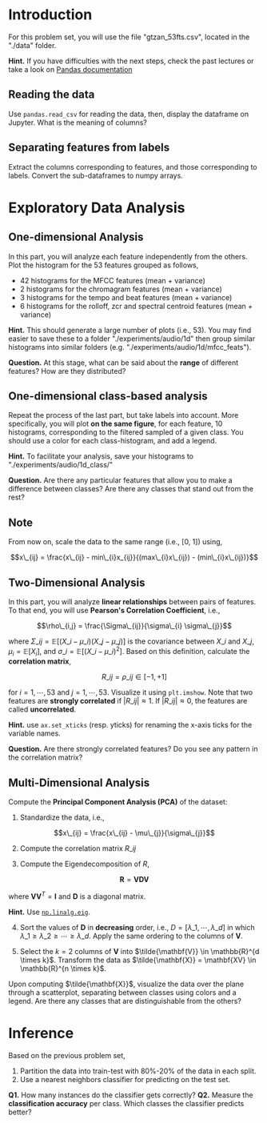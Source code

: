 # Introduction

For this problem set, you will use the file "gtzan_53fts.csv", located in the "./data" folder.

__Hint.__ If you have difficulties with the next steps, check the past lectures or take a look on [Pandas documentation](https://pandas.pydata.org/)

## Reading the data

Use ```pandas.read_csv``` for reading the data, then, display the dataframe on Jupyter. What is the meaning of columns?

## Separating features from labels

Extract the columns corresponding to features, and those corresponding to labels. Convert the sub-dataframes to numpy arrays.

# Exploratory Data Analysis

## One-dimensional Analysis

In this part, you will analyze each feature independently from the others. Plot the histogram for the 53 features grouped as follows,

- 42 histograms for the MFCC features (mean + variance)
- 2 histograms for the chromagram features (mean + variance)
- 3 histograms for the tempo and beat features (mean + variance)
- 6 histograms for the rolloff, zcr and spectral centroid features (mean + variance)

__Hint.__ This should generate a large number of plots (i.e., 53). You may find easier to save these to a folder "./experiments/audio/1d" then group similar histograms into similar folders (e.g. "./experiments/audio/1d/mfcc_feats").

__Question.__ At this stage, what can be said about the __range__ of different features? How are they distributed?

## One-dimensional class-based analysis

Repeat the process of the last part, but take labels into account. More specifically, you will plot __on the same figure__, for each feature, 10 histograms, corresponding to the filtered sampled of a given class. You should use a color for each class-histogram, and add a legend.

__Hint.__ To facilitate your analysis, save your histograms to "./experiments/audio/1d_class/"

__Question.__ Are there any particular features that allow you to make a difference between classes? Are there any classes that stand out from the rest?

## Note

From now on, scale the data to the same range (i.e., [0, 1]) using,

$$x\_{ij} = \frac{x\_{ij} - min\_{i}x_{ij}}{(max\_{i}x\_{ij}) - (min\_{i}x\_{ij})}$$

## Two-Dimensional Analysis

In this part, you will analyze __linear relationships__ between pairs of features. To that end, you will use __Pearson's Correlation Coefficient__, i.e.,

$$\rho\_{i,j} = \frac{\Sigma\_{ij}}{\sigma\_{i} \sigma\_{j}}$$

where $\Sigma\_{ij} = \mathbb{E}[(X\_{i}-\mu\_{i})(X\_{j}-\mu\_{j})]$ is the covariance between $X\_{i}$ and $X\_{j}$, $\mu_{i}=\mathbb{E}[X_{i}]$, and $\sigma\_{i} = \mathbb{E}[(X\_{i}-\mu\_{i})^{2}]$. Based on this definition, calculate the __correlation matrix__,

$$R\_{ij} = \rho\_{ij} \in [-1, +1]$$

for $i=1,\cdots,53$ and $j=1,\cdots,53$. Visualize it using ```plt.imshow```. Note that two features are __strongly correlated__ if $|R\_{ij}| \approx 1$. If $|R\_{ij}| \approx 0$, the features are called __uncorrelated__. 

__Hint.__ use ```ax.set_xticks``` (resp. yticks) for renaming the x-axis ticks for the variable names.

__Question.__ Are there strongly correlated features? Do you see any pattern in the correlation matrix?

## Multi-Dimensional Analysis

Compute the __Principal Component Analysis (PCA)__ of the dataset:

1. Standardize the data, i.e.,

$$x\_{ij} = \frac{x\_{ij} - \mu\_{j}}{\sigma\_{j}}$$

2. Compute the correlation matrix $R\_{ij}$

3. Compute the Eigendecomposition of $R$,

$$\mathbf{R} = \mathbf{VDV}$$

where $\mathbf{VV}^{T} = \mathbf{I}$ and $\mathbf{D}$ is a diagonal matrix.

__Hint.__ Use [```np.linalg.eig```](https://numpy.org/doc/stable/reference/generated/numpy.linalg.eig.html).

4. Sort the values of $\mathbf{D}$ in __decreasing__ order, i.e., $D = [\lambda\_{1}, \cdots, \lambda\_{d}]$ in which $\lambda\_{1} \geq \lambda\_{2} \geq \cdots \geq \lambda\_{d}$. Apply the same ordering to the columns of $\mathbf{V}$.

5. Select the $k=2$ columns of $\mathbf{V}$ into $\tilde{\mathbf{V}} \in \mathbb{R}^{d \times k}$. Transform the data as $\tilde{\mathbf{X}} = \mathbf{XV} \in \mathbb{R}^{n \times k}$.

Upon computing $\tilde{\mathbf{X}}$, visualize the data over the plane through a scatterplot, separating between classes using colors and a legend. Are there any classes that are distinguishable from the others?

# Inference

Based on the previous problem set,

1. Partition the data into train-test with 80\%-20\% of the data in each split.
2. Use a nearest neighbors classifier for predicting on the test set.

__Q1.__ How many instances do the classifier gets correctly?
__Q2.__ Measure the __classification accuracy__ per class. Which classes the classifier predicts better?